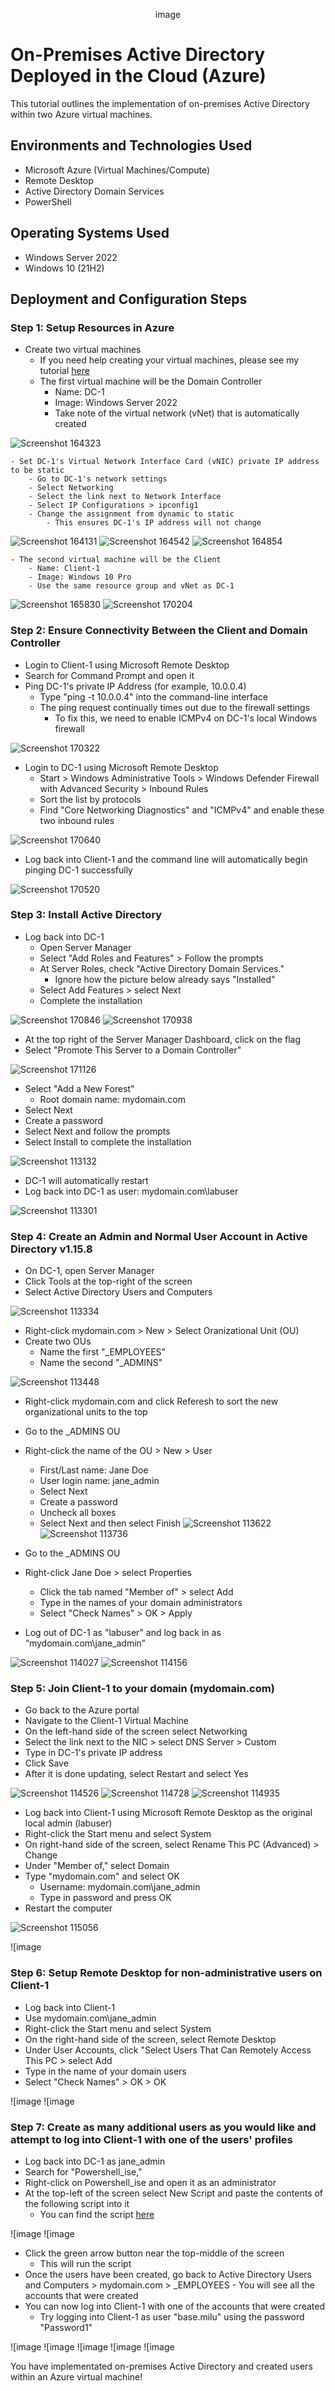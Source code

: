 <p align="center">
image
</p>

<h1>On-Premises Active Directory Deployed in the Cloud (Azure)</h1>
This tutorial outlines the implementation of on-premises Active Directory within two Azure virtual machines.<br/>


<h2>Environments and Technologies Used</h2>

- Microsoft Azure (Virtual Machines/Compute)
- Remote Desktop
- Active Directory Domain Services
- PowerShell

<h2>Operating Systems Used </h2>

- Windows Server 2022
- Windows 10 (21H2)



<h2>Deployment and Configuration Steps</h2>

<h3>Step 1: Setup Resources in Azure</h3>

- Create two virtual machines
	- If you need help creating your virtual machines, please see my tutorial [here](https://github.com/Princess-A1/virtual-machine)
	- The first virtual machine will be the Domain Controller
		- Name: DC-1
		- Image: Windows Server 2022
		- Take note of the virtual network (vNet) that is automatically created
       
![Screenshot 164323](https://github.com/user-attachments/assets/374cc3d1-82c3-49e1-91f2-48a1ee8f7b6a)






	- Set DC-1's Virtual Network Interface Card (vNIC) private IP address to be static
		- Go to DC-1's network settings
		- Select Networking
		- Select the link next to Network Interface
		- Select IP Configurations > ipconfig1
		- Change the assignment from dynamic to static 
			- This ensures DC-1's IP address will not change
	   
![Screenshot 164131](https://github.com/user-attachments/assets/2bf567f4-cd8c-4541-9f4f-cc93b06977a0)
![Screenshot 164542](https://github.com/user-attachments/assets/249c5583-e3ec-48fa-a807-2208118b0310)
![Screenshot 164854](https://github.com/user-attachments/assets/a765d83a-a41a-401a-b34f-70c124a5f0b4)


	- The second virtual machine will be the Client
		- Name: Client-1
		- Image: Windows 10 Pro
		- Use the same resource group and vNet as DC-1

![Screenshot 165830](https://github.com/user-attachments/assets/7e807ceb-b8bf-4c7e-93ef-215812e01cce)
![Screenshot 170204](https://github.com/user-attachments/assets/3a1fa5a0-988f-4c35-830f-d2e294bfaa72)


<h3>Step 2: Ensure Connectivity Between the Client and Domain Controller</h3>

- Login to Client-1 using Microsoft Remote Desktop
- Search for Command Prompt and open it
- Ping DC-1's private IP Address (for example, 10.0.0.4)
	- Type "ping -t 10.0.0.4" into the command-line interface
	- The ping request continually  times out due to the firewall settings
		- To fix this, we need to enable ICMPv4 on DC-1's local Windows firewall

![Screenshot 170322](https://github.com/user-attachments/assets/effdd7c9-c2cd-4ebb-8091-2ed3780bdfed)

	
- Login to DC-1 using Microsoft Remote Desktop
	- Start > Windows Administrative Tools > Windows Defender Firewall with Advanced Security > Inbound Rules
	- Sort the list by protocols
	- Find "Core Networking Diagnostics" and "ICMPv4" and enable these two inbound rules

![Screenshot 170640](https://github.com/user-attachments/assets/def42f9d-24c5-4d93-adab-fc5f30e19de2)



- Log back into Client-1 and the command line will automatically begin pinging DC-1 successfully
    
![Screenshot 170520](https://github.com/user-attachments/assets/1a722a59-ce07-4868-a0d0-5bd1edcf9210)


<h3>Step 3: Install Active Directory</h3>

- Log back into DC-1
	- Open Server Manager
	- Select "Add Roles and Features" > Follow the prompts
	- At Server Roles, check "Active Directory Domain Services."
		- Ignore how the picture below already says "Installed"
	- Select Add Features > select Next
	- Complete the installation

![Screenshot 170846](https://github.com/user-attachments/assets/da0c7903-627a-4f6a-89b4-3a36ab147961)
![Screenshot 170938](https://github.com/user-attachments/assets/ab870e25-aeae-447a-b5f0-2eeb106f74b1)

- At the top right of the Server Manager Dashboard, click on the flag
- Select "Promote This Server to a Domain Controller"

![Screenshot 171126](https://github.com/user-attachments/assets/751397ff-b7f8-46bd-9990-88e97ee817a6)

	
 - Select "Add a New Forest"
 	- Root domain name: mydomain.com
- Select Next
- Create a password
- Select Next and follow the prompts
- Select Install to complete the installation

![Screenshot 113132](https://github.com/user-attachments/assets/76cef94d-ad36-4130-a9dc-b32c7e4a52e1)


	
- DC-1 will automatically restart
- Log back into DC-1 as user: mydomain.com\labuser               

![Screenshot 113301](https://github.com/user-attachments/assets/6b9399af-9126-4262-bafa-356506d2e97a)


<h3>Step 4: Create an Admin and Normal User Account in Active Directory v1.15.8</h3>
     
- On DC-1, open Server Manager
- Click Tools at the top-right of the screen
- Select Active Directory Users and Computers

![Screenshot 113334](https://github.com/user-attachments/assets/f4857405-5f84-49a5-aea9-914fd95b15dc)

	
- Right-click mydomain.com > New > Select Oranizational Unit (OU)
- Create two OUs
	- Name the first "_EMPLOYEES"
	- Name the second "_ADMINS"
	
![Screenshot 113448](https://github.com/user-attachments/assets/88add553-2cc8-4ae9-ba3e-c6987be62723)
	
	
- Right-click mydomain.com and click Referesh to sort the new organizational units to the top
- Go to the _ADMINS OU
- Right-click the name of the OU > New > User
	- First/Last name: Jane Doe
	- User login name: jane_admin
	- Select Next
	- Create a password
	- Uncheck all boxes
	- Select Next and then select Finish
![Screenshot 113622](https://github.com/user-attachments/assets/20b8f246-7700-4195-8df4-313aa2fcb15b)
![Screenshot 113736](https://github.com/user-attachments/assets/d79f0d87-f4f9-4970-8546-8f32d564978c)

	
- Go to the _ADMINS OU
- Right-click Jane Doe > select Properties
	- Click the tab named "Member of" > select Add
	- Type in the names of your domain administrators
	- Select "Check Names" > OK > Apply
- Log out of DC-1 as "labuser" and log back in as “mydomain.com\jane_admin”

![Screenshot 114027](https://github.com/user-attachments/assets/27a9556e-d57c-4bef-987a-d65dcf2a47f3)
![Screenshot 114156](https://github.com/user-attachments/assets/476edb52-a11e-44e3-bfeb-1be3b2026a16)
 

<h3>Step 5: Join Client-1 to your domain (mydomain.com)
</h3>

- Go back to the Azure portal
- Navigate to the Client-1 Virtual Machine
- On the left-hand side of the screen select Networking
- Select the link next to the NIC > select DNS Server > Custom
- Type in DC-1's private IP address
- Click Save
- After it is done updating, select Restart and select Yes

![Screenshot 114526](https://github.com/user-attachments/assets/b808428b-11c4-4863-b89c-050535ea28d8)
![Screenshot 114728](https://github.com/user-attachments/assets/636cffe9-4a8d-42bf-a584-58dfbff59a53)
![Screenshot 114935](https://github.com/user-attachments/assets/7449d9a5-4dfb-4f3e-97f3-ac7e4fc0ffc8)

- Log back into Client-1 using Microsoft Remote Desktop as the original local admin (labuser)
- Right-click the Start menu and select System
- On right-hand side of the screen, select Rename This PC (Advanced) > Change
- Under "Member of," select Domain
- Type "mydomain.com" and select OK
	- Username: mydomain.com\jane_admin
	- Type in password and press OK
- Restart the computer 			

![Screenshot 115056](https://github.com/user-attachments/assets/f7370d9a-6820-4ef8-a5bf-2f7fea5b3ecc)

![image



<h3>Step 6: Setup Remote Desktop for non-administrative users on Client-1
</h3>

- Log back into Client-1
- Use mydomain.com\jane_admin
- Right-click the Start menu and select System
- On the right-hand side of the screen, select Remote Desktop
- Under User Accounts, click "Select Users That Can Remotely Access This PC > select Add
- Type in the name of your domain users
- Select "Check Names" > OK > OK

 
![image
![image



<h3>Step 7: Create as many additional users as you would like and attempt to log into Client-1 with one of the users' profiles
</h3>

- Log back into DC-1 as jane_admin
- Search for "Powershell_ise,"
- Right-click on Powershell_ise and open it as an administrator
- At the top-left of the screen select New Script and paste the contents of the following script into it
	- You can find the script [here](https://github.com/joshmadakor1/AD_PS/blob/master/Generate-Names-Create-Users.ps1)

![image
![image



- Click the green arrow button near the top-middle of the screen
	- This will run the script
- Once the users have been created, go back to Active Directory Users and Computers > mydomain.com > _EMPLOYEES
		- You will see all the accounts that were created
- You can now log into Client-1 with one of the accounts that were created
	- Try logging into Client-1 as user "base.milu" using the password "Password1"

![image
![image
![image
![image
![image



You have implementated on-premises Active Directory and created users within an Azure virtual machine!
